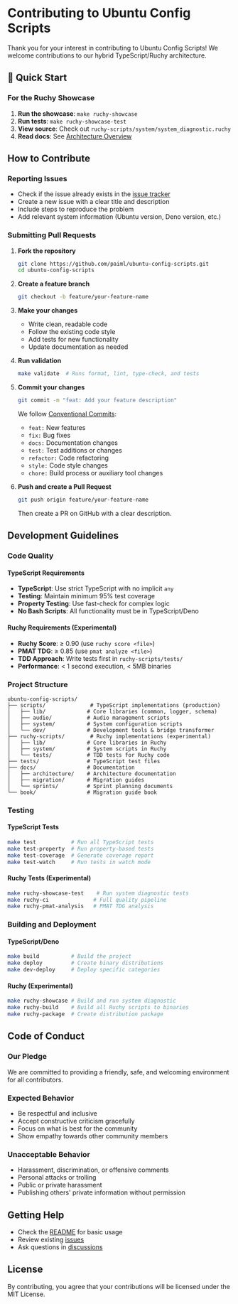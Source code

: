 # Contributing to Ubuntu Config Scripts

Thank you for your interest in contributing to Ubuntu Config Scripts! We welcome contributions to our hybrid TypeScript/Ruchy architecture.

## 🚀 Quick Start

### For the Ruchy Showcase
1. **Run the showcase**: `make ruchy-showcase`
2. **Run tests**: `make ruchy-showcase-test`
3. **View source**: Check out `ruchy-scripts/system/system_diagnostic.ruchy`
4. **Read docs**: See [Architecture Overview](docs/architecture/ubuntu-config-scripts-1.0.md)

## How to Contribute

### Reporting Issues

- Check if the issue already exists in the [issue tracker](https://github.com/paiml/ubuntu-config-scripts/issues)
- Create a new issue with a clear title and description
- Include steps to reproduce the problem
- Add relevant system information (Ubuntu version, Deno version, etc.)

### Submitting Pull Requests

1. **Fork the repository**
   ```bash
   git clone https://github.com/paiml/ubuntu-config-scripts.git
   cd ubuntu-config-scripts
   ```

2. **Create a feature branch**
   ```bash
   git checkout -b feature/your-feature-name
   ```

3. **Make your changes**
   - Write clean, readable code
   - Follow the existing code style
   - Add tests for new functionality
   - Update documentation as needed

4. **Run validation**
   ```bash
   make validate  # Runs format, lint, type-check, and tests
   ```

5. **Commit your changes**
   ```bash
   git commit -m "feat: Add your feature description"
   ```
   
   We follow [Conventional Commits](https://www.conventionalcommits.org/):
   - `feat:` New features
   - `fix:` Bug fixes
   - `docs:` Documentation changes
   - `test:` Test additions or changes
   - `refactor:` Code refactoring
   - `style:` Code style changes
   - `chore:` Build process or auxiliary tool changes

6. **Push and create a Pull Request**
   ```bash
   git push origin feature/your-feature-name
   ```
   Then create a PR on GitHub with a clear description.

## Development Guidelines

### Code Quality

#### TypeScript Requirements
- **TypeScript**: Use strict TypeScript with no implicit `any`
- **Testing**: Maintain minimum 95% test coverage
- **Property Testing**: Use fast-check for complex logic
- **No Bash Scripts**: All functionality must be in TypeScript/Deno

#### Ruchy Requirements (Experimental)
- **Ruchy Score**: ≥ 0.90 (use `ruchy score <file>`)
- **PMAT TDG**: ≥ 0.85 (use `pmat analyze <file>`)
- **TDD Approach**: Write tests first in `ruchy-scripts/tests/`
- **Performance**: < 1 second execution, < 5MB binaries

### Project Structure

```
ubuntu-config-scripts/
├── scripts/              # TypeScript implementations (production)
│   ├── lib/             # Core libraries (common, logger, schema)
│   ├── audio/           # Audio management scripts
│   ├── system/          # System configuration scripts
│   └── dev/             # Development tools & bridge transformer
├── ruchy-scripts/        # Ruchy implementations (experimental)
│   ├── lib/             # Core libraries in Ruchy
│   ├── system/          # System scripts in Ruchy
│   └── tests/           # TDD tests for Ruchy code
├── tests/               # TypeScript test files
├── docs/                # Documentation
│   ├── architecture/    # Architecture documentation  
│   ├── migration/       # Migration guides
│   └── sprints/         # Sprint planning documents
└── book/                # Migration guide book
```

### Testing

#### TypeScript Tests
```bash
make test           # Run all TypeScript tests
make test-property  # Run property-based tests
make test-coverage  # Generate coverage report
make test-watch     # Run tests in watch mode
```

#### Ruchy Tests (Experimental)
```bash
make ruchy-showcase-test    # Run system diagnostic tests
make ruchy-ci              # Full quality pipeline
make ruchy-pmat-analysis   # PMAT TDG analysis
```

### Building and Deployment

#### TypeScript/Deno
```bash
make build          # Build the project
make deploy         # Create binary distributions
make dev-deploy     # Deploy specific categories
```

#### Ruchy (Experimental)
```bash
make ruchy-showcase # Build and run system diagnostic
make ruchy-build    # Build all Ruchy scripts to binaries
make ruchy-package  # Create distribution package
```

## Code of Conduct

### Our Pledge

We are committed to providing a friendly, safe, and welcoming environment for all contributors.

### Expected Behavior

- Be respectful and inclusive
- Accept constructive criticism gracefully
- Focus on what is best for the community
- Show empathy towards other community members

### Unacceptable Behavior

- Harassment, discrimination, or offensive comments
- Personal attacks or trolling
- Public or private harassment
- Publishing others' private information without permission

## Getting Help

- Check the [README](README.md) for basic usage
- Review existing [issues](https://github.com/paiml/ubuntu-config-scripts/issues)
- Ask questions in [discussions](https://github.com/paiml/ubuntu-config-scripts/discussions)

## License

By contributing, you agree that your contributions will be licensed under the MIT License.